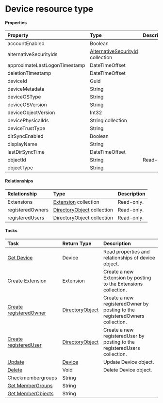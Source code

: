 # Device resource type



#### Properties
| Property	   | Type	|Description|
|:---------------|:--------|:----------|
|accountEnabled|Boolean||
|alternativeSecurityIds|[AlternativeSecurityId](alternativesecurityid.md) collection||
|approximateLastLogonTimestamp|DateTimeOffset||
|deletionTimestamp|DateTimeOffset||
|deviceId|Guid||
|deviceMetadata|String||
|deviceOSType|String||
|deviceOSVersion|String||
|deviceObjectVersion|Int32||
|devicePhysicalIds|String collection||
|deviceTrustType|String||
|dirSyncEnabled|Boolean||
|displayName|String||
|lastDirSyncTime|DateTimeOffset||
|objectId|String| Read-only.|
|objectType|String||

#### Relationships
| Relationship | Type	|Description|
|:---------------|:--------|:----------|
|Extensions|[Extension](extension.md) collection| Read-only.|
|registeredOwners|[DirectoryObject](directoryobject.md) collection| Read-only.|
|registeredUsers|[DirectoryObject](directoryobject.md) collection| Read-only.|

#### Tasks

| Task		   | Return Type	|Description|
|:---------------|:--------|:----------|
|[Get Device](../api/device_get.md) | Device |Read properties and relationships of device object.|
|[Create Extension]((../api/device_post_extensions.md)) |[Extension](extension.md)| Create a new Extension by posting to the Extensions collection.|
|[Create registeredOwner]((../api/device_post_registeredowners.md)) |[DirectoryObject](directoryobject.md)| Create a new registeredOwner by posting to the registeredOwners collection.|
|[Create registeredUser]((../api/device_post_registeredusers.md)) |[DirectoryObject](directoryobject.md)| Create a new registeredUser by posting to the registeredUsers collection.|
|[Update](../api/device_update.md) | [Device](device.md)	|Update Device object. |
|[Delete](../api/device_delete.md) | Void	|Delete Device object. |
|[Checkmembergroups](../api/device_checkmembergroups.md)|String||
|[Get MemberGroups](../api/device_getmembergroups.md)|String||
|[Get MemberObjects](../api/device_getmemberobjects.md)|String||
